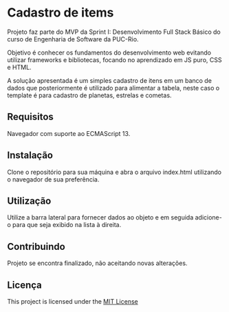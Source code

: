 # Cadastro de items

Projeto faz parte do MVP da Sprint I: Desenvolvimento Full Stack Básico do curso de Engenharia de Software da PUC-Rio.

Objetivo é conhecer os fundamentos do desenvolvimento web evitando utilizar frameworks e bibliotecas, focando no aprendizado em JS puro, CSS e HTML.

A solução apresentada é um simples cadastro de itens em um banco de dados que posteriormente é utilizado para alimentar a tabela, neste caso o template é para cadastro de planetas, estrelas e cometas.

## Requisitos

Navegador com suporte ao ECMAScript 13.

## Instalação

Clone o repositório para sua máquina e abra o arquivo index.html utilizando o navegador de sua preferência.

## Utilização

Utilize a barra lateral para fornecer dados ao objeto e em seguida adicione-o para que seja exibido na lista à direita.

## Contribuindo

Projeto se encontra finalizado, não aceitando novas alterações.

## Licença

This project is licensed under the [MIT License](https://opensource.org/license/mit/)
